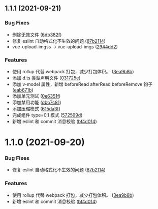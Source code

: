## 1.1.1 (2021-09-21)


### Bug Fixes

* 删除无效文件 ([6db382f](https://github.com/woai3c/vue-upload-imgs/commit/6db382f4446eed1d9772ec04c7bf99cd8ded1159))
* 修复 eslint 自动格式化不生效的问题 ([87b2114](https://github.com/woai3c/vue-upload-imgs/commit/87b21140b4625bd78f9794404256c426fe00e34d))
* vue-upload-imgss -> vue-upload-imgs ([2944dd2](https://github.com/woai3c/vue-upload-imgs/commit/2944dd2e2d927d8a0bedf04665f5a07e0badde02))


### Features

* 使用 rollup 代替 webpack 打包，减少打包体积。 ([3ea9b8b](https://github.com/woai3c/vue-upload-imgs/commit/3ea9b8b071033b98926616a0a7767c4f98f39cc4))
* 添加 d.ts 类型声明文件 ([031725e](https://github.com/woai3c/vue-upload-imgs/commit/031725eade23af1be2efaeb3ab103d00b36dd332))
* 添加 v-model 属性，新增 beforeRead afterRead beforeRemove 钩子 ([eab671b](https://github.com/woai3c/vue-upload-imgs/commit/eab671b5773712596312e60f861e09f92b32bac4))
* 添加单元测试 ([0e6351f](https://github.com/woai3c/vue-upload-imgs/commit/0e6351fd521da6967ad46f3cd930f0bcc164e857))
* 添加禁用功能 ([dbb7c81](https://github.com/woai3c/vue-upload-imgs/commit/dbb7c814b93f38e0091a1a5dd93abd566ff5ac20))
* 添加压缩模式 ([615da3f](https://github.com/woai3c/vue-upload-imgs/commit/615da3f42f469f17fc284230e630bd44fd2c11a9))
* 完成组件 type=0,1 模式 ([572599d](https://github.com/woai3c/vue-upload-imgs/commit/572599ddf7fb74d6deee5da5320b3f9acef2d211))
* 新增 eslint 和 commit 消息校验 ([bf4d014](https://github.com/woai3c/vue-upload-imgs/commit/bf4d0145374f2c0a8d5f1ec153e6944389563401))



# 1.1.0 (2021-09-20)


### Bug Fixes

* 修复 eslint 自动格式化不生效的问题 ([87b2114](https://github.com/woai3c/vue-upload-imgs/commit/87b21140b4625bd78f9794404256c426fe00e34d))


### Features

* 使用 rollup 代替 webpack 打包，减少打包体积。 ([3ea9b8b](https://github.com/woai3c/vue-upload-imgs/commit/3ea9b8b071033b98926616a0a7767c4f98f39cc4))
* 新增 eslint 和 commit 消息校验 ([bf4d014](https://github.com/woai3c/vue-upload-imgs/commit/bf4d0145374f2c0a8d5f1ec153e6944389563401))



